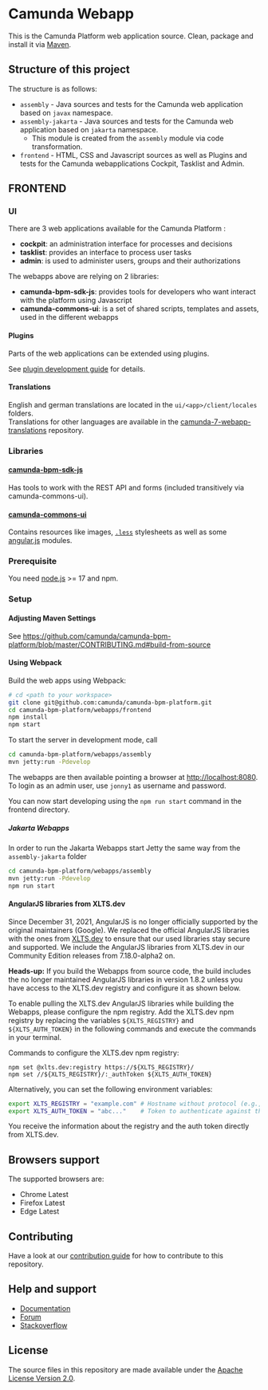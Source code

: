 # Camunda Webapp

This is the Camunda Platform web application source.
Clean, package and install it via [Maven](https://maven.apache.org/).

## Structure of this project

The structure is as follows:

* `assembly` - Java sources and tests for the Camunda web application based on `javax` namespace.
* `assembly-jakarta` - Java sources and tests for the Camunda web application based on `jakarta` namespace.
  * This module is created from the `assembly` module via code transformation.
* `frontend` - HTML, CSS and Javascript sources as well as Plugins and tests for the Camunda webapplications Cockpit, Tasklist and Admin.

## FRONTEND

### UI

There are 3 web applications available for the Camunda Platform :

* __cockpit__: an administration interface for processes and decisions
* __tasklist__: provides an interface to process user tasks
* __admin__: is used to administer users, groups and their authorizations

The webapps above are relying on 2 libraries:

* __camunda-bpm-sdk-js__: provides tools for developers who want interact with the platform using Javascript
* __camunda-commons-ui__: is a set of shared scripts, templates and assets, used in the different webapps


#### Plugins

Parts of the web applications can be extended using plugins.

See [plugin development guide](http://docs.camunda.org/latest/real-life/how-to/#cockpit-how-to-develop-a-cockpit-plugin) for details.

#### Translations

English and german translations are located in the `ui/<app>/client/locales` folders.  
Translations for other languages are available in the [camunda-7-webapp-translations](https://github.com/camunda-community-hub/camunda-7-webapp-translations) repository.

### Libraries

#### [camunda-bpm-sdk-js](https://github.com/camunda/camunda-bpm-platform/tree/master/webapps/frontend/camunda-bpm-sdk-js)

Has tools to work with the REST API and forms (included transitively via camunda-commons-ui).

#### [camunda-commons-ui](https://github.com/camunda/camunda-bpm-platform/tree/master/webapps/frontend/camunda-commons-ui)

Contains resources like images, [`.less`](http://lesscss.org) stylesheets as well as some [angular.js](http://angularjs.org) modules.

### Prerequisite

You need [node.js](http://nodejs.org) >= 17 and npm.

### Setup

#### Adjusting Maven Settings

See https://github.com/camunda/camunda-bpm-platform/blob/master/CONTRIBUTING.md#build-from-source

#### Using Webpack

Build the web apps using Webpack:

```sh
# cd <path to your workspace>
git clone git@github.com:camunda/camunda-bpm-platform.git
cd camunda-bpm-platform/webapps/frontend
npm install
npm start
```

To start the server in development mode, call

```sh
cd camunda-bpm-platform/webapps/assembly
mvn jetty:run -Pdevelop
```

The webapps are then available pointing a browser at [http://localhost:8080](http://localhost:8080). To login as an admin user, use `jonny1` as username and password.

You can now start developing using the `npm run start` command in the frontend directory.

##### Jakarta Webapps

In order to run the Jakarta Webapps start Jetty the same way from the `assembly-jakarta` folder

```sh
cd camunda-bpm-platform/webapps/assembly
mvn jetty:run -Pdevelop
npm run start
```

#### AngularJS libraries from XLTS.dev

Since December 31, 2021, AngularJS is no longer officially supported by the original maintainers (Google). We replaced the official AngularJS libraries with the ones from [XLTS.dev](https://XLTS.dev) to ensure that our used libraries stay secure and supported. We include the AngularJS libraries from XLTS.dev in our Community Edition releases from 7.18.0-alpha2 on.

**Heads-up:** If you build the Webapps from source code, the build includes the no longer maintained AngularJS libraries in version 1.8.2 unless you have access to the XLTS.dev registry and configure it as shown below.

To enable pulling the XLTS.dev AngularJS libraries while building the Webapps, please configure the npm registry. Add the XLTS.dev npm registry by replacing the variables `${XLTS_REGISTRY}` and `${XLTS_AUTH_TOKEN}` in the following commands and execute the commands in your terminal.

Commands to configure the XLTS.dev npm registry:

```
npm set @xlts.dev:registry https://${XLTS_REGISTRY}/
npm set //${XLTS_REGISTRY}/:_authToken ${XLTS_AUTH_TOKEN}
```

Alternatively, you can set the following environment variables:

```sh
export XLTS_REGISTRY = "example.com" # Hostname without protocol (e.g., "https://"), leading or trailing slashes
export XLTS_AUTH_TOKEN = "abc..."    # Token to authenticate against the registry
```

You receive the information about the registry and the auth token directly from XLTS.dev.

## Browsers support

The supported browsers are:

- Chrome Latest
- Firefox Latest
- Edge Latest

## Contributing

Have a look at our [contribution guide](https://github.com/camunda/camunda-bpm-platform/blob/master/CONTRIBUTING.md) for how to contribute to this repository.


## Help and support

* [Documentation](http://docs.camunda.org/manual/latest/)
* [Forum](https://forum.camunda.org)
* [Stackoverflow](https://stackoverflow.com/questions/tagged/camunda)

## License

The source files in this repository are made available under the [Apache License Version 2.0](./LICENSE).
